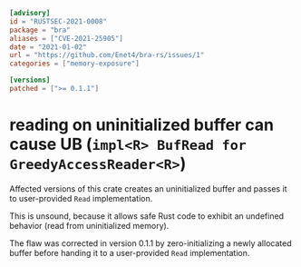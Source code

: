 ```toml
[advisory]
id = "RUSTSEC-2021-0008"
package = "bra"
aliases = ["CVE-2021-25905"]
date = "2021-01-02"
url = "https://github.com/Enet4/bra-rs/issues/1"
categories = ["memory-exposure"]

[versions]
patched = [">= 0.1.1"]
```

# reading on uninitialized buffer can cause UB (`impl<R> BufRead for GreedyAccessReader<R>`)

Affected versions of this crate creates an uninitialized buffer and passes it to user-provided `Read` implementation.

This is unsound, because it allows safe Rust code to exhibit an undefined behavior (read from uninitialized memory).

The flaw was corrected in version 0.1.1 by zero-initializing a newly allocated buffer
before handing it to a user-provided `Read` implementation. 
